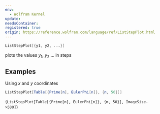 ```yaml
---
env:
  - Wolfram Kernel
update: 
needsContainer: 
registered: true
origin: https://reference.wolfram.com/language/ref/ListStepPlot.html
---
```

```mathematica
ListStepPlot[{y1, y2, ...}]
```
plots the values $y_1$, $y_2$ ... in steps 
## Examples
Using $x$ and $y$ coordinates
```mathematica
ListStepPlot[Table[{Prime[n], EulerPhi[n]}, {n, 50}]]
```

<Wl >{`ListStepPlot[Table[{Prime[n], EulerPhi[n]}, {n, 50}], ImageSize->500]`}</Wl>